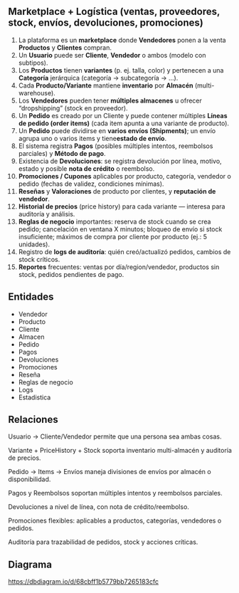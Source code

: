 ## Marketplace + Logística (ventas, proveedores, stock, envíos, devoluciones, promociones)

1. La plataforma es un **marketplace** donde **Vendedores** ponen a la venta **Productos** y **Clientes** compran.
2. Un **Usuario** puede ser ​**Cliente**​, **Vendedor** o ambos (modelo con subtipos).
3. Los **Productos** tienen **variantes** (p. ej. talla, color) y pertenecen a una **Categoría** jerárquica (categoría → subcategoría → …).
4. Cada **Producto/Variante** mantiene **inventario** por **Almacén** (multi-warehouse).
5. Los **Vendedores** pueden tener **múltiples almacenes** u ofrecer “dropshipping” (stock en proveedor).
6. Un **Pedido** es creado por un Cliente y puede contener múltiples **Líneas de pedido (order items)** (cada item apunta a una variante de producto).
7. Un **Pedido** puede dividirse en ​**varios envíos (Shipments)**​; un envío agrupa uno o varios items y tiene ​**estado de envío**​.
8. El sistema registra **Pagos** (posibles múltiples intentos, reembolsos parciales) y ​**Método de pago**​.
9. Existencia de ​**Devoluciones**​: se registra devolución por línea, motivo, estado y posible **nota de crédito** o reembolso.
10. **Promociones / Cupones** aplicables por producto, categoría, vendedor o pedido (fechas de validez, condiciones mínimas).
11. **Reseñas** y **Valoraciones** de producto por clientes, y ​**reputación de vendedor**​.
12. **Historial de precios** (price history) para cada variante — interesa para auditoría y análisis.
13. **Reglas de negocio** importantes: reserva de stock cuando se crea pedido; cancelación en ventana X minutos; bloqueo de envío si stock insuficiente; máximos de compra por cliente por producto (ej.: 5 unidades).
14. Registro de ​**logs de auditoría**​: quién creó/actualizó pedidos, cambios de stock críticos.
15. **Reportes** frecuentes: ventas por día/region/vendedor, productos sin stock, pedidos pendientes de pago.

## Entidades

* Vendedor
* Producto
* Cliente
* Almacen
* Pedido
* Pagos
* Devoluciones
* Promociones
* Reseña
* Reglas de negocio
* Logs
* Estadistica

## Relaciones

Usuario → Cliente/Vendedor permite que una persona sea ambas cosas.

Variante + PriceHistory + Stock soporta inventario multi-almacén y auditoría de precios.

Pedido → Items → Envíos maneja divisiones de envíos por almacén o disponibilidad.

Pagos y Reembolsos soportan múltiples intentos y reembolsos parciales.

Devoluciones a nivel de línea, con nota de crédito/reembolso.

Promociones flexibles: aplicables a productos, categorías, vendedores o pedidos.

Auditoría para trazabilidad de pedidos, stock y acciones críticas.

## Diagrama

https://dbdiagram.io/d/68cbff1b5779bb7265183cfc
